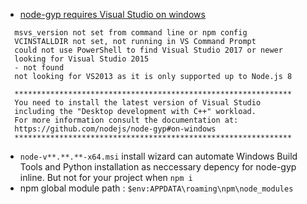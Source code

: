 - [node-gyp requires Visual Studio on windows](https://github.com/nodejs/node-gyp#on-windows)
```
  msvs_version not set from command line or npm config
  VCINSTALLDIR not set, not running in VS Command Prompt
  could not use PowerShell to find Visual Studio 2017 or newer
  looking for Visual Studio 2015
  - not found
  not looking for VS2013 as it is only supported up to Node.js 8

  **************************************************************
  You need to install the latest version of Visual Studio
  including the "Desktop development with C++" workload.
  For more information consult the documentation at:
  https://github.com/nodejs/node-gyp#on-windows
  **************************************************************
```
- `node-v**.**.**-x64.msi` install wizard can automate Windows Build Tools and Python installation as neccessary depency for node-gyp inline. But not for your project when `npm i`
- npm global module path : `$env:APPDATA\roaming\npm\node_modules`
